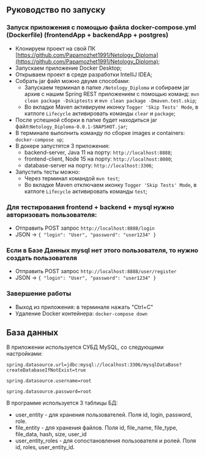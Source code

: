 ## Руководство по запуску
### Запуск приложения с помощью файла docker-compose.yml (Dockerfile) (frontendApp + backendApp + postgres)
- Клонируем проект на свой ПК [https://github.com/Papamozhet1991/Netology_Diploma](https://github.com/Papamozhet1991/Netology_Diploma);
- Запускаем приложение Docker Desktop;
- Открываем проект в среде разработки IntelliJ IDEA;
- Собрать jar файл можно двумя способами:
    - Запускаем терминал в папке  `/Netology_Diploma` и собираем jar архив с нашим Spring REST приложением с помощью команд:
      ```mvn clean package -Dskiptests``` и ```mvn clean package -Dmaven.test.skip```;
    - Во вкладке Maven активируем иконку `Togger 'Skip Tests' Mode`, в катлоге `Lifecycle` активировать команды `clear` и `package`;
- После успешной сборки в папке будет находиться jar файл:`Netology_Diploma-0.0.1-SNAPSHOT.jar`;
- В терминале выполнить команду по сборке images и containers: ```docker-compose up```;
- В докере запустятся 3 приложения:
    - backend-server, Java 11 на порту: ```http://localhost:8888```;
    - frontend-client, Node 15 на порту: ```http://localhost:8080```;
    - database-server на порту: ```http://localhost:3306```;
- Запустить тесты можно:
    - Через терминал командой `mvn test`;
    - Во вкладке Maven отключаем иконку `Togger 'Skip Tests' Mode`, в катлоге `Lifecycle` активировать команды `test`;


### Для тестирования frontend + backend + mysql нужно авторизовать пользователя:
- Отправить POST запрос `http://localhost:8888/login`
- JSON -> `{
  "login": "User",
  "password": "user1234"
  }`

### Если в Базе Данных mysql нет этого пользователя, то нужно создать пользователя
- Отправить POST запрос `http://localhost:8888/user/register`
- JSON -> `{
  "login": "User",
  "password": "user1234"
  }`

### Завершение работы
- Выход из приложения: в терминале нажать "Ctrl+C"
- Удаление Docker контейнера: ```docker-compose down```


## База данных

В приложении используется СУБД MySQL, со следующими настройками:

`spring.datasource.url=jdbc:mysql://localhost:3306/mysqlDataBase?createDatabaseIfNotExist=true`

`spring.datasource.username=root`

`spring.datasource.password=root`

В программе используется 3 таблицы БД:

* user_entity - для хранения пользователей. Поля id, login, password, role.
* file_entity - для хранения файлов. Поля id, file_name, file_type, file_data, hash, size, user_id
* user_entity_roles - для сопостановления пользователя и ролей. Поля id, roles, user_entity_id.
